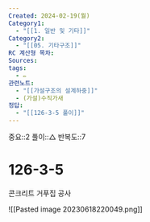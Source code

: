 ```yaml
---
Created: 2024-02-19(월)
Category1:
  - "[[1. 일반 및 기타]]"
Category2:
  - "[[05. 기타구조]]"
RC 계산형 목차: 
Sources: 
tags:
  - ✏️
관련노트:
  - "[[가설구조의 설계하중]]"
  - (가설)수직가새
정답:
  - "[[126-3-5 풀이]]"
---
```

중요::2
풀이::△
반복도::7
#  126-3-5


콘크리트 거푸집 공사

![[Pasted image 20230618220049.png]]